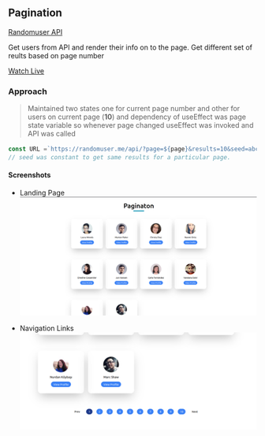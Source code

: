 
## Pagination

[Randomuser API](!https://randomuser.me/documentation)

Get users from API and render their info on to the page.
Get different set of reults based on page number

[Watch Live](!https://pagination-react-adarshshahi.netlify.app/)

### Approach
> Maintained two states one for current page number and other for
> users on current page (**10**) and dependency of useEffect was 
> page state variable so whenever page changed useEffect was invoked
> and API was called 

```js
const URL =`https://randomuser.me/api/?page=${page}&results=10&seed=abc`
// seed was constant to get same results for a particular page.
```


#### Screenshots

* Landing Page
![Landing Page](./public/landingPage.png)

* Navigation Links
![Navigation links](./public/navigationLinksZoom.png)
